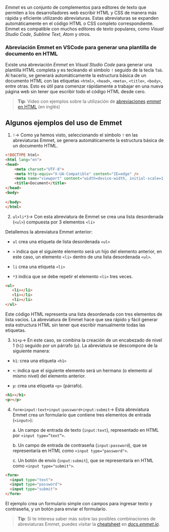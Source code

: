 _Emmet_ es un conjunto de complementos para editores de texto que permiten a los desarrolladores web escribir HTML y CSS de manera más rápida y eficiente utilizando abreviaturas. Estas abreviaturas se expanden automáticamente en el código HTML o CSS completo correspondiente. Emmet es compatible con muchos editores de texto populares, como _Visual Studio Code_, _Sublime Text_, _Atom_ y otros.

### Abreviación Emmet en VSCode para generar una plantilla de documento en HTML

Existe una abreviación _Emmet_ en _Visual Studio Code_ para generar una plantilla HTML completa y es tecleando el símbolo `!` seguido de la tecla `Tab`. Al hacerlo, se generará automáticamente la estructura básica de un documento HTML con las etiquetas `<html>`, `<head>`, `<meta>`, `<title>`, `<body>`, entre otras. Esto es útil para comenzar rápidamente a trabajar en una nueva página web sin tener que escribir todo el código HTML desde cero.

> **Tip**: Video con ejemplos sobre la utilización de [abreviaciones](https://www.youtube.com/watch?v=V8vizNQKtx0) _[emmet](https://www.youtube.com/watch?v=V8vizNQKtx0)_ [en HTML](https://www.youtube.com/watch?v=V8vizNQKtx0) (en inglés)

## Algunos ejemplos del uso de Emmet

1. `!`→ Como ya hemos visto, seleccionando el símbolo `!` en las abreviaturas Emmet, se genera automáticamente la estructura básica de un documento HTML.

```HTML
<!DOCTYPE html>
<html lang="en">
<head>
    <meta charset="UTF-8">
    <meta http-equiv="X-UA-Compatible" content="IE=edge" />
    <meta name="viewport" content="width=device-width, initial-scale=1.0">
    <title>Document</title>
</head>
<body>
    
</body>
</html>
```

2. `ul>li*3`→ Con esta abreviatura de Emmet se crea una lista desordenada (`<ul>`) compuesta por 3 elementos `<li>`

Detallemos la abreviatura Emmet anterior:
* `ul` crea una etiqueta de lista desordenada `<ul>`
    
- `>` indica que el siguiente elemento será un hijo del elemento anterior, en este caso, un elemento `<li>` dentro de una lista desordenada `<ul>`.
    
- `li` crea una etiqueta `<li>`
    
- `*3` indica que se debe repetir el elemento `<li>` tres veces.

```HTML
<ul>
   <li></li>
   <li></li>
   <li></li>
</ul>
```

Este código HTML representa una lista desordenada con tres elementos de lista vacíos. La abreviatura de Emmet hace que sea rápido y fácil generar esta estructura HTML sin tener que escribir manualmente todas las etiquetas.

3. `h1+p`→ En este caso, se combina la creación de un encabezado de nivel 1 (`h1`) seguido por un párrafo (`p`). La abreviatura se descompone de la siguiente manera:
    

- `h1`: crea una etiqueta `<h1>`
    
- `+`: indica que el siguiente elemento será un hermano (o elemento al mismo nivel) del elemento anterior.
    
- `p`: crea una etiqueta `<p>` (párrafo).

```HTML
<h1></h1>
<p></p>
```

4. `form>input:text+input:password+input:submit`→ Esta abreviatura Emmet crea un formulario que contiene tres elementos de entrada (`<input>`):

    a. Un campo de entrada de texto (`input:text`), representado en HTML por `<input type=”text”>`.
    
    b. Un campo de entrada de contraseña (`input:password`), que se representaría en HTML como `<input type="password">`.
    
    c. Un botón de envío (`input:submit`), que se representaría en HTML como `<input type="submit">`.

```HTML
<form>
  <input type="text">
  <input type="password">
  <input type="submit">
</form>
```

El ejemplo crea un formulario simple con campos para ingresar texto y contraseña, y un botón para enviar el formulario.

> **Tip**: Si te interesa saber más sobre las posibles combinaciones de abreviaturas Emmet, puedes visitar la [cheatsheet](https://docs.emmet.io/cheat-sheet/) en _[docs.emmet.io](http://docs.emmet.io)_.
